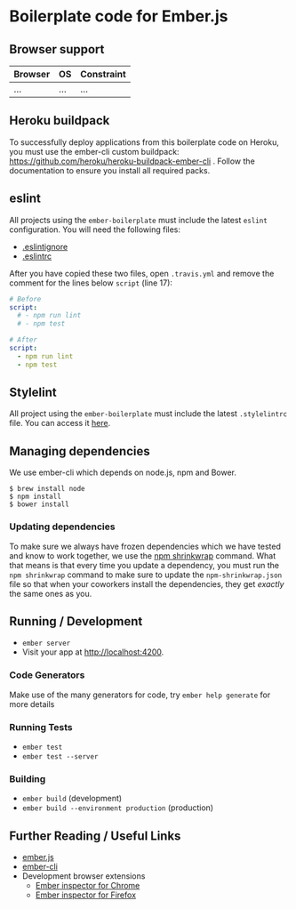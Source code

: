# Boilerplate code for Ember.js

## Browser support

| Browser            | OS      | Constraint        |
|--------------------|---------|-------------------|
| …                  | …       | …                 |

## Heroku buildpack

To successfully deploy applications from this boilerplate code on Heroku, you must use the ember-cli custom buildpack: https://github.com/heroku/heroku-buildpack-ember-cli .  Follow the documentation to ensure you install all required packs. 

## eslint

All projects using the `ember-boilerplate` must include the latest `eslint` configuration. You will need the following files:

* [.eslintignore](https://github.com/mirego/mirego-guidelines/blob/master/http/configs/.eslintignore)
* [.eslintrc](https://github.com/mirego/mirego-guidelines/blob/master/http/configs/.eslintrc)

After you have copied these two files, open `.travis.yml` and remove the comment for the lines below `script` (line 17):

```yaml
# Before
script:
  # - npm run lint
  # - npm test

# After
script:
  - npm run lint
  - npm test
```

## Stylelint
 
All project using the `ember-boilerplate` must include the latest `.stylelintrc` file. You can access it [here](https://github.com/mirego/mirego-guidelines/blob/master/http/configs/.stylelintrc).

## Managing dependencies

We use ember-cli which depends on node.js, npm and Bower.

```shell
$ brew install node
$ npm install
$ bower install
```

### Updating dependencies

To make sure we always have frozen dependencies which we have tested and know to work together, we use the [npm shrinkwrap](https://docs.npmjs.com/cli/shrinkwrap) command. What that means is that every time you update a dependency, you must run the `npm shrinkwrap` command to make sure to update the `npm-shrinkwrap.json` file so that when your coworkers install the dependencies, they get *exactly* the same ones as you.

## Running / Development

* `ember server`
* Visit your app at [http://localhost:4200](http://localhost:4200).

### Code Generators

Make use of the many generators for code, try `ember help generate` for more details

### Running Tests

* `ember test`
* `ember test --server`

### Building

* `ember build` (development)
* `ember build --environment production` (production)

## Further Reading / Useful Links

* [ember.js](http://emberjs.com/)
* [ember-cli](http://www.ember-cli.com/)
* Development browser extensions
  * [Ember inspector for Chrome](https://chrome.google.com/webstore/detail/ember-inspector/bmdblncegkenkacieihfhpjfppoconhi)
  * [Ember inspector for Firefox](https://addons.mozilla.org/en-US/firefox/addon/ember-inspector/)

